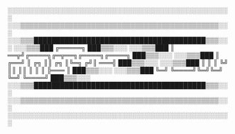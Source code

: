 ░░░░░░░░░░░░░░░░░░░░░░░░░░░░░░░░░░░░░░░░░░░░░░░░░░░
░░░▒▒▒▒▒▒▒▒▒▒▒▒▒▒▒▒▒▒▒▒▒▒▒▒▒▒▒▒▒▒▒▒▒▒▒▒▒▒▒▒▒▒▒▒▒░░░
░░░▒▒▒███████████████████████████████████████▒▒▒░░░
░░░▒▒▒███ ╔═════╗                         ███▒▒▒░░░
░░░▒▒▒███ ║  ══╦╝╔════╗╔═╦══╗╔════╗╔════╗ ███▒▒▒░░░
░░░▒▒▒███ ║ ╔══╝ ║ ╔╗ ║║ ╔╗ ║╚═╗ ╔╝║ ═══╣ ███▒▒▒░░░
░░░▒▒▒███ ║ ║    ║ ╚╝ ║║ ║║ ║  ║ ║ ╠═══ ║ ███▒▒▒░░░
░░░▒▒▒███ ╚═╝    ╚════╝╚═╝╚═╝  ╚═╝ ╚════╝ ███▒▒▒░░░
░░░▒▒▒███████████████████████████████████████▒▒▒░░░
░░░▒▒▒▒▒▒▒▒▒▒▒▒▒▒▒▒▒▒▒▒▒▒▒▒▒▒▒▒▒▒▒▒▒▒▒▒▒▒▒▒▒▒▒▒▒░░░
░░░░░░░░░░░░░░░░░░░░░░░░░░░░░░░░░░░░░░░░░░░░░░░░░░░
